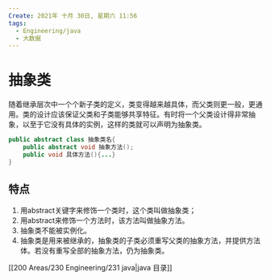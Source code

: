 ```yaml
---
Create: 2021年 十月 30日, 星期六 11:56
tags: 
  - Engineering/java
  - 大数据
---
```

# 抽象类

随着继承层次中一个个新子类的定义，类变得越来越具体，而父类则更一般，更通用。类的设计应该保证父类和子类能够共享特征。有时将一个父类设计得非常抽象，以至于它没有具体的实例，这样的类就可以声明为抽象类。

```java
public abstract class 抽象类名{
    public abstract void 抽象方法();
    public void 具体方法(){...}
}
```

## 特点

1. 用abstract关键字来修饰一个类时，这个类叫做抽象类；
2. 用abstract来修饰一个方法时，该方法叫做抽象方法。
3. 抽象类不能被实例化。
4. 抽象类是用来被继承的，抽象类的子类必须重写父类的抽象方法，并提供方法体。若没有重写全部的抽象方法，仍为抽象类。



[[200 Areas/230 Engineering/231 java|java 目录]]